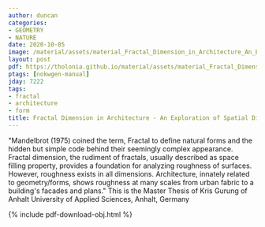 ```yaml
---
author: duncan
categories:
- GEOMETRY
- NATURE
date: 2020-10-05
image: /material/assets/material_Fractal_Dimension_in_Architecture_An_Exploration_of_Spatial_Dimension.png
layout: post
pdf: https://tholonia.github.io/material/assets/material_Fractal_Dimension_in_Architecture_An_Exploration_of_Spatial_Dimension.pdf
ptags: [nokwgen-manual]
jday: 7222
tags:
- fractal
- architecture
- form
title: Fractal Dimension in Architecture - An Exploration of Spatial Dimension
---
```


"Mandelbrot (1975) coined the term, Fractal to define natural forms and the hidden but simple code behind their seemingly complex appearance. Fractal dimension, the rudiment of fractals, usually described as space filling property, provides a foundation for analyzing roughness of surfaces. However, roughness exists in all dimensions. Architecture, innately related to geometry/forms, shows roughness at many scales from urban fabric to a building's facades and plans." This is the Master Thesis of Kris Gurung of Anhalt University of Applied Sciences, Anhalt, Germany

<!--more-->

{% include pdf-download-obj.html %}
